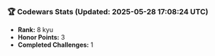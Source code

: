### 🏆 Codewars Stats (Updated: 2025-05-28 17:08:24 UTC)

- **Rank:** 8 kyu
- **Honor Points:** 3
- **Completed Challenges:** 1
